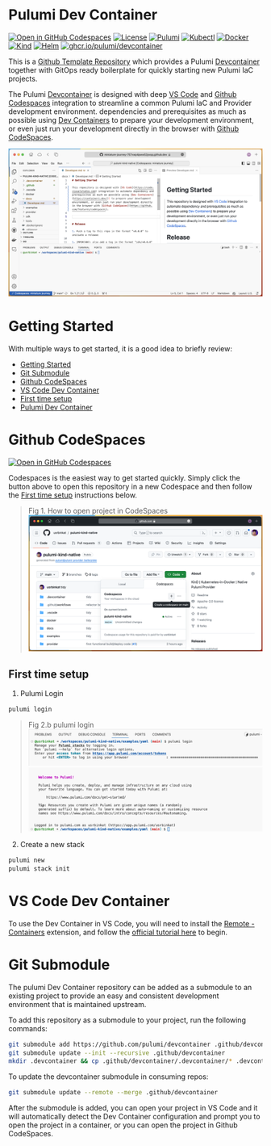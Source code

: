 # Pulumi Dev Container
[![Open in GitHub Codespaces](https://github.com/codespaces/badge.svg)](https://codespaces.new/pulumi/devcontainer?quickstart=1)
[![License](https://img.shields.io/github/license/usrbinkat/iac-mesh-pac)]() [![Pulumi](https://img.shields.io/badge/pulumi-v3.101.1-blueviolet)](https://www.pulumi.com/docs/get-started/install/) [![Kubectl](https://img.shields.io/badge/kubectl-v1.29.0-blueviolet)](https://kubernetes.io/docs/tasks/tools/install-kubectl/) [![Docker](https://img.shields.io/badge/docker-v24.0.7-blueviolet)](https://docs.docker.com/get-docker/) [![Kind](https://img.shields.io/badge/kind-v0.20.0-blueviolet)](https://kind.sigs.k8s.io/docs/user/quick-start/) [![Helm](https://img.shields.io/badge/helm-v3.13.3-blueviolet)](https://helm.sh/docs/intro/install/)
[![ghcr.io/pulumi/devcontainer](https://github.com/pulumi/devcontainer/actions/workflows/build.yaml/badge.svg?branch=main)](https://github.com/pulumi/devcontainer/actions/workflows/build.yaml)

This is a [Github Template Repository](https://docs.github.com/en/repositories/creating-and-managing-repositories/creating-a-repository-from-a-template) which provides a Pulumi [Devcontainer](https://code.visualstudio.com/docs/devcontainers/containers) together with GitOps ready boilerplate for quickly starting new Pulumi IaC projects.

The Pulumi [Devcontainer](https://code.visualstudio.com/docs/devcontainers/containers) is designed with deep [VS Code](https://code.visualstudio.com) and [Github Codespaces](https://github.com/features/codespaces) integration to streamline a common Pulumi IaC and Provider development environment. dependencies and prerequisites as much as possible using [Dev Containers](https://containers.dev/) to prepare your development environment, or even just run your development directly in the browser with [Github CodeSpaces](https://github.com/features/codespaces).

![CodeSpaces Screenshot](./.github/assets/codespaces.png)

# Getting Started

With multiple ways to get started, it is a good idea to briefly review:

- [Getting Started](#getting-started)
- [Git Submodule](#git-submodule)
- [Github CodeSpaces](#github-codespaces)
- [VS Code Dev Container](#vs-code-dev-container)
- [First time setup](#first-time-setup)
- [Pulumi Dev Container](#pulumi-dev-container)

# Github CodeSpaces

[![Open in GitHub Codespaces](https://github.com/codespaces/badge.svg)](https://codespaces.new/pulumi/devcontainer?quickstart=1)

Codespaces is the easiest way to get started quickly. Simply click the button above to open this repository in a new Codespace and then follow the [First time setup](#first-time-setup) instructions below.

> Fig 1. How to open project in CodeSpaces
![How to open repository in CodeSpaces](./.github/assets/gh-open-codespaces.png)

## First time setup

1. Pulumi Login

```bash
pulumi login
```

> Fig 2.b pulumi login
![Pulumi login](./.github/assets/pulumi-login.png)
![Pulumi login complete](./.github/assets/pulumi-login-complete.png)

2. Create a new stack

```bash
pulumi new
pulumi stack init
```

# VS Code Dev Container

To use the Dev Container in VS Code, you will need to install the [Remote - Containers](https://marketplace.visualstudio.com/items?itemName=ms-vscode-remote.remote-containers) extension, and follow the [official tutorial here](https://code.visualstudio.com/docs/devcontainers/tutorial) to begin.

# Git Submodule

The pulumi Dev Container repository can be added as a submodule to an existing project to provide an easy and consistent development environment that is maintained upstream.

To add this repository as a submodule to your project, run the following commands:

```bash
git submodule add https://github.com/pulumi/devcontainer .github/devcontainer
git submodule update --init --recursive .github/devcontainer
mkdir .devcontainer && cp .github/devcontainer/.devcontainer/* .devcontainer/
```

To update the devcontainer submodule in consuming repos:

```bash
git submodule update --remote --merge .github/devcontainer
```

After the submodule is added, you can open your project in VS Code and it will automatically detect the Dev Container configuration and prompt you to open the project in a container, or you can open the project in Github CodeSpaces.
